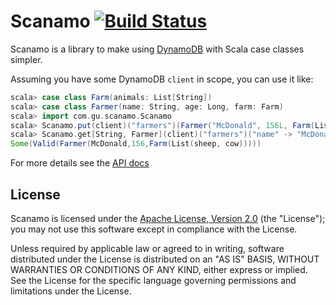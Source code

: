 Scanamo [![Build Status](https://travis-ci.org/guardian/scanamo.svg?branch=master)](https://travis-ci.org/guardian/scanamo)
=======

Scanamo is a library to make using [DynamoDB](https://aws.amazon.com/documentation/dynamodb/) with Scala case classes simpler.

Assuming you have some DynamoDB `client` in scope, you can use it like:

```scala
scala> case class Farm(animals: List[String])
scala> case class Farmer(name: String, age: Long, farm: Farm)
scala> import com.gu.scanamo.Scanamo
scala> Scanamo.put(client)("farmers")(Farmer("McDonald", 156L, Farm(List("sheep", "cow"))))
scala> Scanamo.get[String, Farmer](client)("farmers")("name" -> "McDonald")
Some(Valid(Farmer(McDonald,156,Farm(List(sheep, cow)))))
```

For more details see the [API docs](http://guardian.github.io/scanamo/latest/api/#com.gu.scanamo.Scanamo$)

License
-------

Scanamo is licensed under the [Apache License, Version 2.0](http://www.apache.org/licenses/LICENSE-2.0) (the "License"); 
you may not use this software except in compliance with the License.

Unless required by applicable law or agreed to in writing, software distributed under the License is distributed on an 
"AS IS" BASIS, WITHOUT WARRANTIES OR CONDITIONS OF ANY KIND, either express or implied. See the License for the specific 
language governing permissions and limitations under the License.
